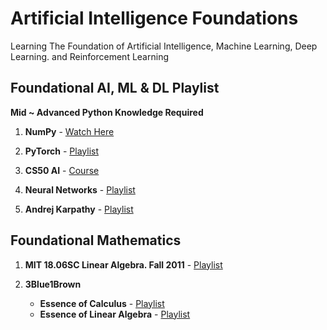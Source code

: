 # Artificial Intelligence Foundations
Learning The Foundation of Artificial Intelligence, Machine Learning, Deep Learning. and Reinforcement Learning

## Foundational AI, ML & DL Playlist 

**Mid ~ Advanced Python Knowledge Required**

1. **NumPy** - [Watch Here](https://youtu.be/QUT1VHiLmmI?si=SkvLs0ZfY1vdOPuW)

2. **PyTorch** - [Playlist](https://youtube.com/playlist?list=PLqnslRFeH2UrcDBWF5mfPGpqQDSta6VK4&si=hDoFfjnZ_9dUOPNw)

3. **CS50 AI** - [Course](https://pll.harvard.edu/course/cs50s-introduction-artificial-intelligence-python)

4. **Neural Networks** - [Playlist](https://youtube.com/playlist?list=PLZHQObOWTQDNU6R1_67000Dx_ZCJB-3pi&si=Hi3tXfnZ9DPJsjLF)

5. **Andrej Karpathy** - [Playlist](https://youtube.com/playlist?list=PLAqhIrjkxbuWI23v9cThsA9GvCAUhRvKZ&si=sdYudjGCS4mTWKyq_)

## Foundational Mathematics

1. **MIT 18.06SC Linear Algebra. Fall 2011** - [Playlist](https://youtube.com/playlist?list=PL221E2BBF13BECF6C&si=XYJ-2ysXu47zEPHE)

2. **3Blue1Brown**
   - **Essence of Calculus** - [Playlist](https://youtube.com/playlist?list=PLZHQObOWTQDMsr9K-rj53DwVRMYO3t5Yr&si=DQxl_MYxVzYJ_TsS)
   - **Essence of Linear Algebra** - [Playlist](https://youtube.com/playlist?list=PLZHQObOWTQDPD3MizzM2xVFitgF8hE_ab&si=rKBhU-x8nC7w6anR)
